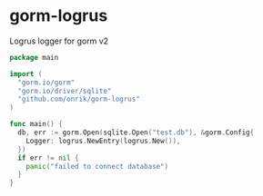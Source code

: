 # gorm-logrus
Logrus logger for gorm v2

```go
package main

import (
  "gorm.io/gorm"
  "gorm.io/driver/sqlite"
  "github.com/onrik/gorm-logrus"
)

func main() {
  db, err := gorm.Open(sqlite.Open("test.db"), &gorm.Config{
    Logger: logrus.NewEntry(logrus.New()),
  })
  if err != nil {
    panic("failed to connect database")
  }
}
```
